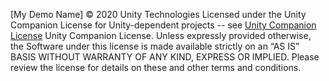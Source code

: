 [My Demo Name] © 2020 Unity Technologies
Licensed under the Unity Companion License for Unity-dependent projects -- see [Unity Companion License](https://unity3d.com/legal/licenses/Unity_Companion_License) Unity Companion License.
Unless expressly provided otherwise, the Software under this license is made available strictly on an “AS IS” BASIS WITHOUT WARRANTY OF ANY KIND, EXPRESS OR IMPLIED. Please review the license for details on these and other terms and conditions.
